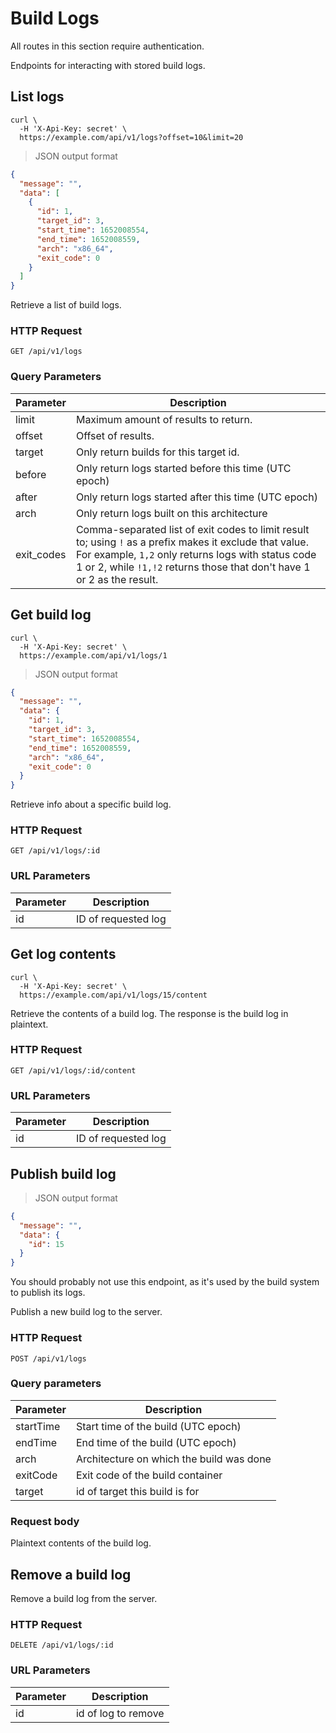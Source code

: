 # Build Logs

<aside class="notice">

All routes in this section require authentication.

</aside>

Endpoints for interacting with stored build logs.

## List logs

```shell
curl \
  -H 'X-Api-Key: secret' \
  https://example.com/api/v1/logs?offset=10&limit=20
```

> JSON output format

```json
{
  "message": "",
  "data": [
    {
      "id": 1,
      "target_id": 3,
      "start_time": 1652008554,
      "end_time": 1652008559,
      "arch": "x86_64",
      "exit_code": 0
    }
  ]
}
```

Retrieve a list of build logs.

### HTTP Request

`GET /api/v1/logs`

### Query Parameters

Parameter | Description
--------- | -----------
limit | Maximum amount of results to return.
offset | Offset of results.
target | Only return builds for this target id.
before | Only return logs started before this time (UTC epoch)
after | Only return logs started after this time (UTC epoch)
arch | Only return logs built on this architecture
exit_codes | Comma-separated list of exit codes to limit result to; using `!` as a prefix makes it exclude that value. For example, `1,2` only returns logs with status code 1 or 2, while `!1,!2` returns those that don't have 1 or 2 as the result.


## Get build log

```shell
curl \
  -H 'X-Api-Key: secret' \
  https://example.com/api/v1/logs/1
```

> JSON output format

```json
{
  "message": "",
  "data": {
    "id": 1,
    "target_id": 3,
    "start_time": 1652008554,
    "end_time": 1652008559,
    "arch": "x86_64",
    "exit_code": 0
  }
}
```

Retrieve info about a specific build log.

### HTTP Request

`GET /api/v1/logs/:id`

### URL Parameters

Parameter | Description
--------- | -----------
id | ID of requested log

## Get log contents

```shell
curl \
  -H 'X-Api-Key: secret' \
  https://example.com/api/v1/logs/15/content
```

Retrieve the contents of a build log. The response is the build log in
plaintext.

### HTTP Request

`GET /api/v1/logs/:id/content`

### URL Parameters

Parameter | Description
--------- | -----------
id | ID of requested log

## Publish build log

> JSON output format

```json
{
  "message": "",
  "data": {
    "id": 15
  }
}
```

<aside class="warning">

You should probably not use this endpoint, as it's used by the build system to
publish its logs.

</aside>

Publish a new build log to the server.

### HTTP Request

`POST /api/v1/logs`

### Query parameters

Parameter | Description
--------- | -----------
startTime | Start time of the build (UTC epoch)
endTime | End time of the build (UTC epoch)
arch | Architecture on which the build was done
exitCode | Exit code of the build container
target | id of target this build is for

### Request body

Plaintext contents of the build log.

## Remove a build log

Remove a build log from the server.

### HTTP Request

`DELETE /api/v1/logs/:id`

### URL Parameters

Parameter | Description
--------- | -----------
id | id of log to remove
